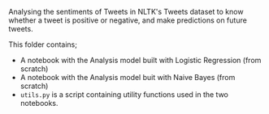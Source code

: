 Analysing the sentiments of Tweets in NLTK's Tweets dataset to know whether a tweet is positive or negative, and make predictions on future tweets.

This folder contains;

- A notebook with the Analysis model built with Logistic Regression (from scratch)
- A notebook with the Analysis model buit with Naive Bayes (from scratch)
- `utils.py` is a script containing utility functions used in the two notebooks.
